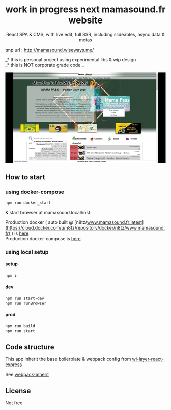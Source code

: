 <h1 align="center">work in progress next mamasound.fr website</h1>
<p align="center">React SPA & CMS, with live edit, full SSR, including slideables, async data & metas</p>

tmp url : http://mamasound.wiseways.me/

_* this is personal project using experimental libs & wip design<br/>
_* this is NOT corporate grade code _

<p align="center"><img src="etc/demo.gif" alt="Samples" /></p>


## How to start

### using docker-compose

```
npm run docker_start
```

& start browser at mamasound.localhost

Production docker ( auto built @ [n8tz/www.mamasound.fr:latest](https://cloud.docker.com/u/n8tz/repository/docker/n8tz/www.mamasound.fr) ) is [here](dockers/preprod) <br/>
Production docker-compose is [here](dockers/prod) 

### using local setup

#### setup
```
npm i
```

#### dev
```
npm run start-dev
npm run runBrowser
```

#### prod
```
npm run build
npm run start
```

## Code structure

This app inherit the base boilerplate & webpack config from [wi-layer-react-express](https://github.com/n8tz/wi-layer-react-express)

See [webpack-inherit](https://github.com/n8tz/webpack-inherit)

## License 

Not free
